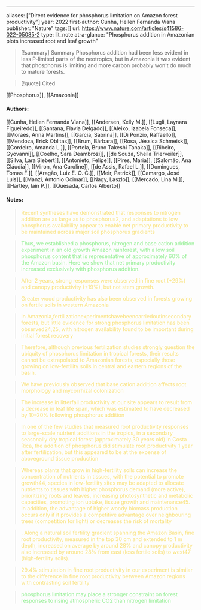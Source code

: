 
---
aliases: ["Direct evidence for phosphorus limitation on Amazon forest productivity"] 
year: 2022 
first-author: Cunha, Hellen Fernanda Viana
publisher: "Nature" 
tags:[]
url: https://www.nature.com/articles/s41586-022-05085-2 
type: lit_note
at-a-glance: "Phosphorus addition in Amazonian plots increased root and leaf growth"


>[!summary] Summary
>Phosphorus addition had been less evident in less P-limited parts of the neotropics, but in Amazonia it was evident that phosphorus is limiting and more carbon probably won't do much to mature forests.

>[!quote] Cited

[[Phosphorus]], [[Amazonia]]
#### Authors:
[[Cunha, Hellen Fernanda Viana]], [[Andersen, Kelly M.]], [[Lugli, Laynara Figueiredo]], [[Santana, Flavia Delgado]], [[Aleixo, Izabela Fonseca]], [[Moraes, Anna Martins]], [[Garcia, Sabrina]], [[Di Ponzio, Raffaello]], [[Mendoza, Erick Oblitas]], [[Brum, Bárbara]], [[Rosa, Jéssica Schmeisk]], [[Cordeiro, Amanda L.]], [[Portela, Bruno Takeshi Tanaka]], [[Ribeiro, Gyovanni]], [[Coelho, Sara Deambrozi]], [[de Souza, Sheila Trierveiler]], [[Silva, Lara Siebert]], [[Antonieto, Felipe]], [[Pires, Maria]], [[Salomão, Ana Cláudia]], [[Miron, Ana Caroline]], [[de Assis, Rafael L.]], [[Domingues, Tomas F.]], [[Aragão, Luiz E. O. C.]], [[Meir, Patrick]], [[Camargo, José Luis]], [[Manzi, Antonio Ocimar]], [[Nagy, Laszlo]], [[Mercado, Lina M.]], [[Hartley, Iain P.]], [[Quesada, Carlos Alberto]]

#### Notes:


    
> <span style="color: #F9E076">Recent syntheses have demonstrated that responses to nitrogen addition are as large as to phosphorus2, and adaptations to low phosphorus availability appear to enable net primary productivity to be maintained across major soil phosphorus gradients</span>
    

    
> <span style="color: #90EE90">Thus, we established a phosphorus, nitrogen and base cation addition experiment in an old growth Amazon rainforest, with a low soil phosphorus content that is representative of approximately 60% of the Amazon basin. Here we show that net primary productivity increased exclusively with phosphorus addition.</span>
    

    
> <span style="color: #F9E076">After 2 years, strong responses were observed in fine root (+29%) and canopy productivity (+19%), but not stem growth.</span>
    

    

    

    
> <span style="color: #F9E076">Greater wood productivity has also been observed in forests growing on fertile soils in western Amazonia</span>
    

    
> <span style="color: #F9E076">In Amazonia,fertilizationexperimentshavebeencarriedoutinsecondary forests, but little evidence for strong phosphorus limitation has been observed24,25, with nitrogen availability found to be important during initial forest recovery</span>
    

    

    
> <span style="color: #F9E076">Therefore, although previous fertilization studies strongly question the ubiquity of phosphorus limitation in tropical forests, their results cannot be extrapolated to Amazonian forests, especially those growing on low-fertility soils in central and eastern regions of the basin.</span>
    

    

    

    

    
> <span style="color: #F9E076">We have previously observed that base cation addition affects root morphology and mycorrhizal colonization</span>
    

    
> <span style="color: #F9E076">The increase in litterfall productivity at our site appears to result from a decrease in leaf life span, which was estimated to have decreased by 10–20% following phosphorus addition</span>
    

    

    

    

    

    
> <span style="color: #F9E076">In one of the few studies that measured root productivity responses to large-scale nutrient additions in the tropics, in a secondary seasonally dry tropical forest (approximately 30 years old) in Costa Rica, the addition of phosphorus did stimulate root productivity 1 year after fertilization, but this appeared to be at the expense of aboveground tissue production</span>
    

    
> <span style="color: #F9E076">Whereas plants that grow in high-fertility soils can increase the concentration of nutrients in tissues, with the potential to promote growth44, species in low-fertility sites may be adapted to allocate nutrients to tissues with higher phosphorus demand (more active), prioritizing roots and leaves, increasing photosynthetic and metabolic capacities, promoting ion uptake, tissue growth and maintenance45. In addition, the advantage of higher woody biomass production occurs only if it provides a competitive advantage over neighbouring trees (competition for light) or decreases the risk of mortality</span>
    

    

    
> <span style="color: #F9E076">. Along a natural soil fertility gradient spanning the Amazon Basin, fine root productivity, measured in the top 30 cm and extended to 1 m depth, increased on average by around 28% and canopy productivity also increased by around 28% from east (less fertile soils) to west47 (high-fertility soils).</span>
    

    
> <span style="color: #F9E076">29.4% stimulation in fine root productivity in our experiment is similar to the difference in fine root productivity between Amazon regions with contrasting soil fertility</span>
    

    

    
> <span style="color: #90EE90">phosphorus limitation may place a stronger constraint on forest responses to rising atmospheric CO2 than nitrogen limitation</span>
    

    

